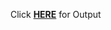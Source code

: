 Click [**HERE**](https://pratik19ap.github.io/Coding_Programs/Coursera%20HTML,%20CSS,%20and%20Javascript%20for%20Web%20Developers/Module3_Solution/index.html) for Output
